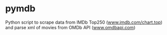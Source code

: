 # pymdb
Python  script to scrape data from IMDb Top250 (www.imdb.com/chart.top) and parse xml of movies from OMDb API (www.omdbapi.com)
